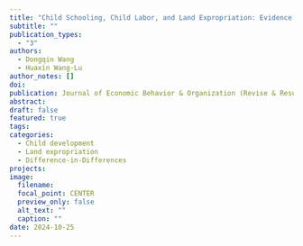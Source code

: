 ```yaml
---
title: "Child Schooling, Child Labor, and Land Expropriation: Evidence from China"
subtitle: ""
publication_types:
  - "3"
authors:
  - Dongqin Wang
  - Huaxin Wang-Lu
author_notes: []
doi:
publication: Journal of Economic Behavior & Organization (Revise & Resubmit)
abstract:
draft: false
featured: true
tags:
categories:
  - Child development
  - Land expropriation
  - Difference-in-Differences
projects:
image:
  filename:
  focal_point: CENTER
  preview_only: false
  alt_text: ""
  caption: ""
date: 2024-10-25
---
```

